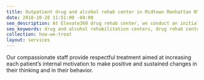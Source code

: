 ```yaml
---
title: Outpatient drug and alcohol rehab center in Midtown Manhattan NYC
date: 2018-10-28 11:51:00 -04:00
seo_description: At Elevate360 drug rehab center, we conduct an initial comprehensive assessment and ongoing assessments to track progress and ensure the best outcomes over time.
seo_keywords: drug and alcohol rehabilitation centers, drug rehab center Midtown Manhattan, drug rehab center NY, alcohol rehab nyc, new york center for rehab, comprehensive evaluation for addiction near me
collection: how-we-treat
layout: services
---
```


Our compassionate staff provide respectful treatment aimed at increasing each patient’s internal motivation to make positive and sustained changes in their thinking and in their behavior.
